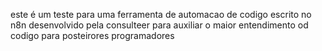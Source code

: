este é um teste para uma ferramenta de automacao de codigo escrito no n8n desenvolvido pela consulteer para auxiliar o maior entendimento od codigo para posteirores programadores


